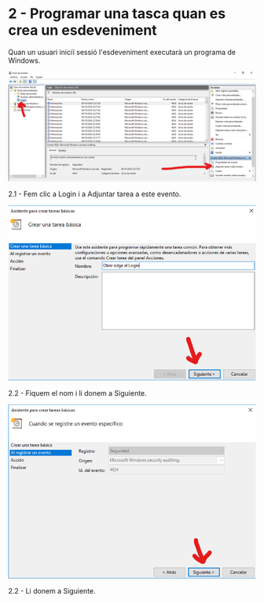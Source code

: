 # 2 - Programar una tasca quan es crea un esdeveniment
Quan un usuari iniciï sessió l'esdeveniment executarà un programa de Windows.

![Image 4](vista-personalitzada-4.png)

2.1 - Fem clic a Login i a Adjuntar tarea a este evento.

![Image 5](vista-personalitzada-5.png)

2.2 - Fiquem el nom i li donem a Siguiente.

![Image 6](vista-personalitzada-6.png)

2.2 - Li donem a Siguiente.
